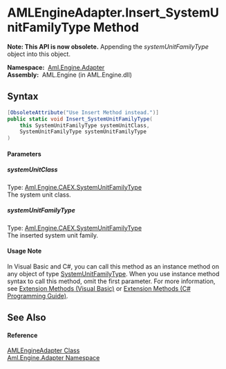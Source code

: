 AMLEngineAdapter.Insert_SystemUnitFamilyType Method
===================================================


**Note: This API is now obsolete.**
Appending the *systemUnitFamilyType* object into this object.

  **Namespace:**  [Aml.Engine.Adapter][1]  
  **Assembly:**  AML.Engine (in AML.Engine.dll)

Syntax
------

```csharp
[ObsoleteAttribute("Use Insert Method instead.")]
public static void Insert_SystemUnitFamilyType(
	this SystemUnitFamilyType systemUnitClass,
	SystemUnitFamilyType systemUnitFamilyType
)
```

#### Parameters

##### *systemUnitClass*
Type: [Aml.Engine.CAEX.SystemUnitFamilyType][2]  
The system unit class.

##### *systemUnitFamilyType*
Type: [Aml.Engine.CAEX.SystemUnitFamilyType][2]  
The inserted system unit family.

#### Usage Note
In Visual Basic and C#, you can call this method as an instance method on any object of type [SystemUnitFamilyType][2]. When you use instance method syntax to call this method, omit the first parameter. For more information, see [Extension Methods (Visual Basic)][3] or [Extension Methods (C# Programming Guide)][4].

See Also
--------

#### Reference
[AMLEngineAdapter Class][5]  
[Aml.Engine.Adapter Namespace][1]  

[1]: ../README.md
[2]: ../../Aml.Engine.CAEX/SystemUnitFamilyType/README.md
[3]: https://docs.microsoft.com/dotnet/visual-basic/programming-guide/language-features/procedures/extension-methods
[4]: https://docs.microsoft.com/dotnet/csharp/programming-guide/classes-and-structs/extension-methods
[5]: README.md
[6]: https://www.automationml.org
[7]: ../../icons/logoShade.png